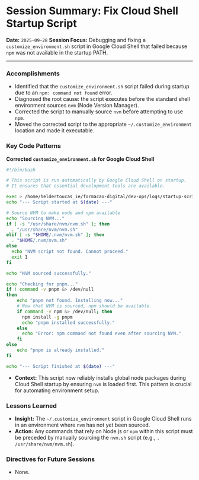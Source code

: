 # Session Summary: Fix Cloud Shell Startup Script

**Date:** `2025-09-28`
**Session Focus:** Debugging and fixing a `customize_environment.sh` script in Google Cloud Shell that failed because `npm` was not available in the startup PATH.

---

### Accomplishments

-   Identified that the `customize_environment.sh` script failed during startup due to an `npm: command not found` error.
-   Diagnosed the root cause: the script executes before the standard shell environment sources `nvm` (Node Version Manager).
-   Corrected the script to manually source `nvm` before attempting to use `npm`.
-   Moved the corrected script to the appropriate `~/.customize_environment` location and made it executable.

### Key Code Patterns

**Corrected `customize_environment.sh` for Google Cloud Shell**
```bash
#!/bin/bash

# This script is run automatically by Google Cloud Shell on startup.
# It ensures that essential development tools are available.

exec > /home/heldertoucas_ie/formacao-digital/dev-ops/logs/startup-script.log 2>&1
echo "--- Script started at $(date) ---"

# Source NVM to make node and npm available
echo "Sourcing NVM..."
if [ -s "/usr/share/nvm/nvm.sh" ]; then
  . "/usr/share/nvm/nvm.sh"
elif [ -s "$HOME/.nvm/nvm.sh" ]; then
  . "$HOME/.nvm/nvm.sh"
else
  echo "NVM script not found. Cannot proceed."
  exit 1
fi

echo "NVM sourced successfully."

echo "Checking for pnpm..."
if ! command -v pnpm &> /dev/null
then
    echo "pnpm not found. Installing now..."
    # Now that NVM is sourced, npm should be available.
    if command -v npm &> /dev/null; then
      npm install -g pnpm
      echo "pnpm installed successfully."
    else
      echo "Error: npm command not found even after sourcing NVM."
    fi
else
    echo "pnpm is already installed."
fi

echo "--- Script finished at $(date) ---"
```
*   **Context:** This script now reliably installs global node packages during Cloud Shell startup by ensuring `nvm` is loaded first. This pattern is crucial for automating environment setup.

### Lessons Learned

-   **Insight:** The `~/.customize_environment` script in Google Cloud Shell runs in an environment where `nvm` has not yet been sourced.
-   **Action:** Any commands that rely on Node.js or `npm` within this script must be preceded by manually sourcing the `nvm.sh` script (e.g., `. /usr/share/nvm/nvm.sh`).

### Directives for Future Sessions

-   None.

<!-- end list -->
